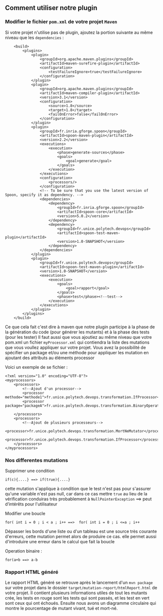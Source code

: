 ## Comment utiliser notre plugin

### Modifier le fichier `pom.xml` de votre projet `Maven`
Si votre projet n'utilise pas de plugin, ajoutez la portion suivante au même niveau que les `dependencies` :

```
    <build>
        <plugins>
            <plugin>
                <groupId>org.apache.maven.plugins</groupId>
                <artifactId>maven-surefire-plugin</artifactId>
                <configuration>
                    <testFailureIgnore>true</testFailureIgnore>
                </configuration>
            </plugin>
            <plugin>
                <groupId>org.apache.maven.plugins</groupId>
                <artifactId>maven-compiler-plugin</artifactId>
                <version>3.1</version>
                <configuration>
                    <source>1.8</source>
                    <target>1.8</target>
                    <failOnError>false</failOnError>
                </configuration>
            </plugin>
            <plugin>
                <groupId>fr.inria.gforge.spoon</groupId>
                <artifactId>spoon-maven-plugin</artifactId>
                <version>2.2</version>
                <executions>
                    <execution>
                        <phase>generate-sources</phase>
                        <goals>
                            <goal>generate</goal>
                        </goals>
                    </execution>
                </executions>
                <configuration>
                    <processors/>
                </configuration>
                <!-- To be sure that you use the latest version of Spoon, specify it as dependency. -->
                <dependencies>
                    <dependency>
                        <groupId>fr.inria.gforge.spoon</groupId>
                        <artifactId>spoon-core</artifactId>
                        <version>5.0.2</version>
                    </dependency>
                    <dependency>
                        <groupId>fr.unice.polytech.devops</groupId>
                        <artifactId>spoon-test-maven-plugin</artifactId>
                        <version>1.0-SNAPSHOT</version>
                    </dependency>
                </dependencies>
            </plugin>
            <plugin>
                <groupId>fr.unice.polytech.devops</groupId>
                <artifactId>spoon-test-maven-plugin</artifactId>
                <version>1.0-SNAPSHOT</version>
                <executions>
                    <execution>
                        <goals>
                            <goal>rapport</goal>
                        </goals>
                        <phase>test</phase><!--test-->
                    </execution>
                </executions>
            </plugin>
        </plugins>
    </build>
```
Ce que cela fait c'est dire à maven que notre plugin participe à la phase de la génération du code (pour générer les mutants) et à la phase des tests (pour les tester)
Il faut aussi que vous ajoutiez au même niveau que votre pom.xml un fichier `myProcessor.xml` qui contiendra la liste des mutations que vous voullez appliquer sur votre projet.
Vous avez la possibilité de spécifier un package et/ou une méthode pour appliquer les mutation en ajoutant des attributs au éléments processor 

Voici un exemple de se fichier :
```
<?xml version="1.0" encoding="UTF-8"?>
<myprocessors>
    <processors>
        <!--Ajout d'un processor-->
        <processor methode="methode1">fr.unice.polytech.devops.transformation.IfProcessor</processor>
        <processor package="packageA">fr.unice.polytech.devops.transformation.BinaryOperatorMutator</processor>

    </processors>
    <processors>
        <!--Ajout de plusieurs processeurs-->
        <processor>fr.unice.polytech.devops.transformation.MortNeMutator</processor>
        <processor>fr.unice.polytech.devops.transformation.IfProcessor</processor>
    </processors>
</myprocessors>
```

### Nos differentes mutations

Supprimer une condition

`if(c){....} ==> if(true){....}`

cette mutation s'applique à condition que le test n'est pas pour s'assurer qu'une variable n'est pas null, car dans ce cas mettre `true` au lieu de la vérification conduiras très probablement à `NullPointerException` ==> peut d’intérêts pour l'utilisateur

Modifier une boucle

`for( int i = 0 ; i < a ; i++ ==>  for( int i = 0 ; i <=a ; i++`  

Dépasser les bords d'une liste ou d'un tableau est une source très courante d'erreurs, cette mutation permet alors de produire ce cas. elle permet aussi d'introduire une erreur dans le calcul que fait la boucle

Operation binaire : 

`for(a+b ==> a-b`  


 



### Rapport HTML généré

Le rapport HTML généré se retrouve après le lancement d'un `mvn package` sur votre projet dans le dossier `target/mutation-report/htmlReport.html` de votre projet. Il contient plusieurs informations utiles de tout les mutants crée, les tests en rouge sont les tests qui sont passés, et les test en vert sont ceux qui ont échoués. Ensuite nous avons un diagramme circulaire qui montre le pourcentage de mutant vivant, tué et mort-né.

